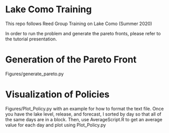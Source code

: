 # Lake Como Training
This repo follows Reed Group Training on Lake Como (Summer 2020)

In order to run the problem and generate the pareto fronts, please refer to the tutorial presentation. 


# Generation of the Pareto Front
Figures/generate_pareto.py

# Visualization of Policies 
Figures/Plot_Policy.py with an example for how to format the text file. Once you have the lake level, release, and forecast, I sorted by day so that all of the same days are in a block. Then, use AverageScript.R to get an average value for each day and plot using Plot_Policy.py
